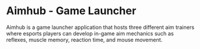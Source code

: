 <h1>Aimhub - Game Launcher</h1>
Aimhub is a game launcher application that hosts three different aim trainers where esports players can develop in-game aim mechanics such as reflexes, muscle memory, reaction time, and mouse movement.
